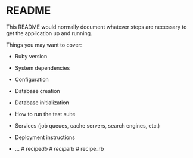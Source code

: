 # README

This README would normally document whatever steps are necessary to get the
application up and running.

Things you may want to cover:

* Ruby version

* System dependencies

* Configuration

* Database creation

* Database initialization

* How to run the test suite

* Services (job queues, cache servers, search engines, etc.)

* Deployment instructions

* ...
#   r e c i p e _ d b  
 #   r e c i p e _ r b  
 #   r e c i p e _ r b  
 